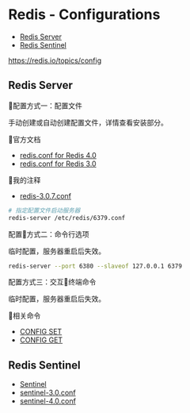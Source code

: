 <!-- omit in toc -->
# Redis - Configurations

- [Redis Server](#redis-server)
- [Redis Sentinel](#redis-sentinel)

<https://redis.io/topics/config>

## Redis Server

配置方式一：配置文件

手动创建或自动创建配置文件，详情查看安装部分。

官方文档

- [redis.conf for Redis 4.0](https://raw.githubusercontent.com/antirez/redis/4.0/redis.conf)
- [redis.conf for Redis 3.0](https://raw.githubusercontent.com/antirez/redis/3.0/redis.conf)

我的注释

- [redis-3.0.7.conf](https://gitee.com/mrhuangyuhui/notes/blob/master/configs/redis/redis-3.0.7.conf)

```bash
# 指定配置文件启动服务器
redis-server /etc/redis/6379.conf
```

配置方式二：命令行选项

临时配置，服务器重启后失效。

```bash
redis-server --port 6380 --slaveof 127.0.0.1 6379
```

配置方式三：交互终端命令

临时配置，服务器重启后失效。

相关命令

- [CONFIG SET](https://redis.io/commands/config-set)
- [CONFIG GET](https://redis.io/commands/config-get)

## Redis Sentinel

- [Sentinel](https://redis.io/topics/sentinel)
- [sentinel-3.0.conf](https://github.com/antirez/redis/blob/3.0/sentinel.conf)
- [sentinel-4.0.conf](https://github.com/antirez/redis/blob/4.0/sentinel.conf)